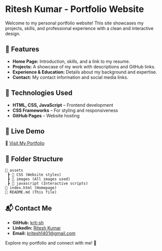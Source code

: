 # Ritesh Kumar - Portfolio Website  

Welcome to my personal portfolio website! This site showcases my projects, skills, and professional experience with a clean and interactive design.  

## 🌟 Features  

- **Home Page:** Introduction, skills, and a link to my resume.  
- **Projects:** A showcase of my work with descriptions and GitHub links.  
- **Experience & Education:** Details about my background and expertise.  
- **Contact:** My contact information and social media links.  

## 🔧 Technologies Used  

- **HTML, CSS, JavaScript** – Frontend development  
- **CSS Frameworks** – For styling and responsiveness  
- **GitHub Pages** – Website hosting  

## 🚀 Live Demo  

🔗 [Visit My Portfolio](https://krit-sh.github.io/Portfolio/)  

## 📂 Folder Structure  

```
📂 assets  
 ┣ 📂 CSS (Website styles)  
 ┣ 📂 images (All images used)  
 ┣ 📂 javascript (Interactive scripts)  
📄 index.html (Homepage)  
📄 README.md (This file)  
```  

## 📬 Contact Me  

- **GitHub:** [krit-sh](https://github.com/krit-sh)  
- **LinkedIn:** [Ritesh Kumar](www.linkedin.com/in/kritesh14)  
- **Email:** kritesh1401@gmail.com  

Explore my portfolio and connect with me! 🚀  
